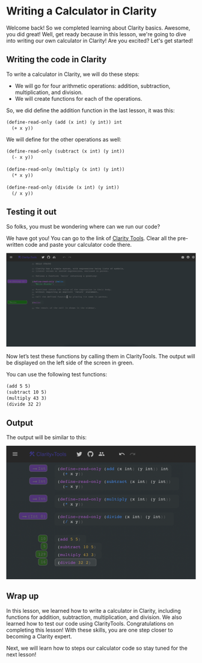# Writing a Calculator in Clarity

Welcome back! So we completed learning about Clarity basics. Awesome, you did great! Well, get ready because in this lesson, we're going to dive into writing our own calculator in Clarity! Are you excited? Let's get started!

## Writing the code in Clarity

To write a calculator in Clarity, we will do these steps:

- We will go for four arithmetic operations: addition, subtraction, multiplication, and division.
- We will create functions for each of the operations.

So, we did define the addition function in the last lesson, it was this:

```
(define-read-only (add (x int) (y int)) int
  (+ x y))
```

We will define for the other operations as well:

```
(define-read-only (subtract (x int) (y int))  
  (- x y))

(define-read-only (multiply (x int) (y int))  
  (* x y))

(define-read-only (divide (x int) (y int))  
  (/ x y))
```

## Testing it out

So folks, you must be wondering where can we run our code?

We have got you! You can go to the link of [Clarity Tools](https://clarity.tools/code/hello). Clear all the pre-written code and paste your calculator code there.

![copy-paste.gif](Writing%20a%20Calculator%20in%20Clarity%200319d46f94fc43dc9f09100b397ff217/copy-paste.gif)

Now let’s test these functions by calling them in ClarityTools. The output will be displayed on the left side of the screen in green.

You can use the following test functions: 

```
(add 5 5)
(subtract 10 5)
(multiply 43 3)
(divide 32 2)
```

## Output

The output will be similar to this: 

![Screen Shot 2023-05-12 at 6.23.23 PM.png](Writing%20a%20Calculator%20in%20Clarity%200319d46f94fc43dc9f09100b397ff217/Screen_Shot_2023-05-12_at_6.23.23_PM.png)

## Wrap up

In this lesson, we learned how to write a calculator in Clarity, including functions for addition, subtraction, multiplication, and division. We also learned how to test our code using ClarityTools. Congratulations on completing this lesson! With these skills, you are one step closer to becoming a Clarity expert. 

Next, we will learn how to steps our calculator code so stay tuned for the next lesson!